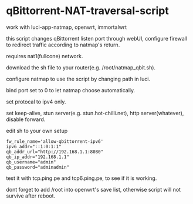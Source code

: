 # qBittorrent-NAT-traversal-script
work with luci-app-natmap, openwrt, immortalwrt

this script changes qBittorrent listen port through webUI, configure firewall to redirect traffic according to natmap's return.

requires nat1(fullcone) network.

download the sh file to your router(e.g. /root/natmap_qbit.sh).

configure natmap to use the script by changing path in luci.

bind port set to 0 to let natmap choose automatically.

set protocal to ipv4 only.

set keep-alive, stun server(e.g. stun.hot-chilli.net), http server(whatever), disable forward.

edit sh to your own setup

```
fw_rule_name='allow-qbittorrent-ipv6'
ipv6_addr="::1:0:1:1"
qb_addr_url="http://192.168.1.1:8080" 
qb_ip_addr="192.168.1.1"
qb_username="admin"
qb_password="adminadmin"
```

test it with tcp.ping.pe and tcp6.ping.pe, to see if it is working.

dont forget to add /root into openwrt's save list, otherwise script will not survive after reboot.
